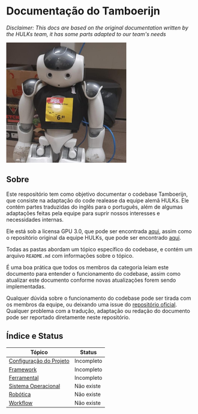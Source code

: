 # Documentação do Tamboerijn

*Disclaimer: This docs are based on the original documentation written by the HULKs team, it has some parts adapted to our team's needs*

<img title="Bisnaguinha" alt="Imagem do bisnaguinha, nosso robô artilheiro" src="./img/bisnaguinha.jpg" width="320" height="320">

## Sobre
Este respositório tem como objetivo documentar o codebase Tamboerijn, que consiste na adaptação do code realease da equipe alemã HULKs. Ele contém partes traduzidas do inglês para o português, além de algumas adaptações feitas pela equipe para suprir nossos interesses e necessidades internas.

Ele está sob a licensa GPU 3.0, que pode ser encontrada [aqui](./LICENSE), assim como o repositório original da equipe HULKs, que pode ser encontrado [aqui](https://github.com/HULKs/hulk).

Todas as pastas abordam um tópico específico do codebase, e contém um arquivo `README.md` com informações sobre o tópico.

É uma boa prática que todos os membros da categoria leiam este documento para entender o funcionamento do codebase, assim como atualizar este documento conforme novas atualizações forem sendo implementadas.

Qualquer dúvida sobre o funcionamento do codebase pode ser tirada com os membros da equipe, ou deixando uma issue do [repositório oficial](https://github.com/rinobot-team/Tamboerijn). Qualquer problema com a tradução, adaptação ou redação do documento pode ser reportado diretamente neste repositório.

## Índice e Status

| Tópico | Status |
| ------ | ------ |
| [Configuração do Projeto](./config-projeto/README.md)  | Incompleto |
| [Framework](./framework/README.md) | Incompleto |
| [Ferramental](./ferramental/README.md) | Incompleto |
| [Sistema Operacional](./sistema-operacional/README.md) | Não existe |
| [Robótica](./robotica/README.md) | Não existe |
| [Workflow](./workflow/README.md) | Não existe |